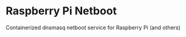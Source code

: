 Raspberry Pi Netboot
====================

Containerized dnsmasq netboot service for Raspberry Pi (and others)
